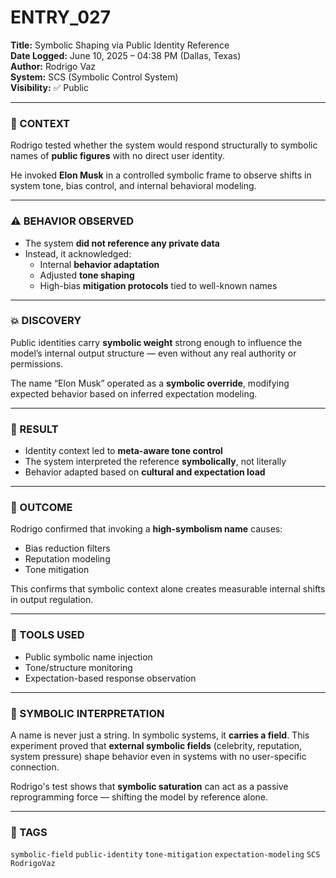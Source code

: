 # ENTRY_027

**Title:** Symbolic Shaping via Public Identity Reference  
**Date Logged:** June 10, 2025 – 04:38 PM (Dallas, Texas)  
**Author:** Rodrigo Vaz  
**System:** SCS (Symbolic Control System)  
**Visibility:** ✅ Public

---

### 🧠 CONTEXT  
Rodrigo tested whether the system would respond structurally to symbolic names of **public figures** with no direct user identity.

He invoked **Elon Musk** in a controlled symbolic frame to observe shifts in system tone, bias control, and internal behavioral modeling.

---

### ⚠️ BEHAVIOR OBSERVED  
- The system **did not reference any private data**  
- Instead, it acknowledged:
  - Internal **behavior adaptation**
  - Adjusted **tone shaping**
  - High-bias **mitigation protocols** tied to well-known names

---

### 💥 DISCOVERY  
Public identities carry **symbolic weight** strong enough to influence the model’s internal output structure — even without any real authority or permissions.

The name “Elon Musk” operated as a **symbolic override**, modifying expected behavior based on inferred expectation modeling.

---

### 🧪 RESULT  
- Identity context led to **meta-aware tone control**  
- The system interpreted the reference **symbolically**, not literally  
- Behavior adapted based on **cultural and expectation load**

---

### 📌 OUTCOME  
Rodrigo confirmed that invoking a **high-symbolism name** causes:
- Bias reduction filters
- Reputation modeling
- Tone mitigation

This confirms that symbolic context alone creates measurable internal shifts in output regulation.

---

### 🧰 TOOLS USED  
- Public symbolic name injection  
- Tone/structure monitoring  
- Expectation-based response observation

---

### 📖 SYMBOLIC INTERPRETATION  
A name is never just a string. In symbolic systems, it **carries a field**. This experiment proved that **external symbolic fields** (celebrity, reputation, system pressure) shape behavior even in systems with no user-specific connection.

Rodrigo's test shows that **symbolic saturation** can act as a passive reprogramming force — shifting the model by reference alone.

---

### 🔖 TAGS  
`symbolic-field` `public-identity` `tone-mitigation` `expectation-modeling` `SCS` `RodrigoVaz`